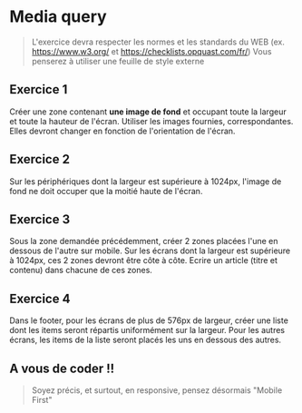 # Media query
> L'exercice devra respecter les normes et les standards du WEB (ex. https://www.w3.org/ et https://checklists.opquast.com/fr/)
> Vous penserez à utiliser une feuille de style externe

## Exercice 1
Créer une zone contenant **une image de fond** et occupant toute la largeur et toute la hauteur de l'écran. Utiliser les images fournies, correspondantes. Elles devront changer en fonction de l'orientation de l'écran.

## Exercice 2
Sur les périphériques dont la largeur est supérieure à 1024px, l'image de fond ne doit occuper que la moitié haute de l'écran.

## Exercice 3
Sous la zone demandée précédemment, créer 2 zones placées l'une en dessous de l'autre sur mobile. Sur les écrans dont la largeur est supérieure à 1024px, ces 2 zones devront être côte à côte. Ecrire un article (titre et contenu) dans chacune de ces zones.

## Exercice 4
Dans le footer, pour les écrans de plus de 576px de largeur, créer une liste dont les items seront répartis uniformément sur la largeur.
Pour les autres écrans, les items de la liste seront placés les uns en dessous des autres.

## A vous de coder !!
> Soyez précis, et surtout, en responsive, pensez désormais "Mobile First"
